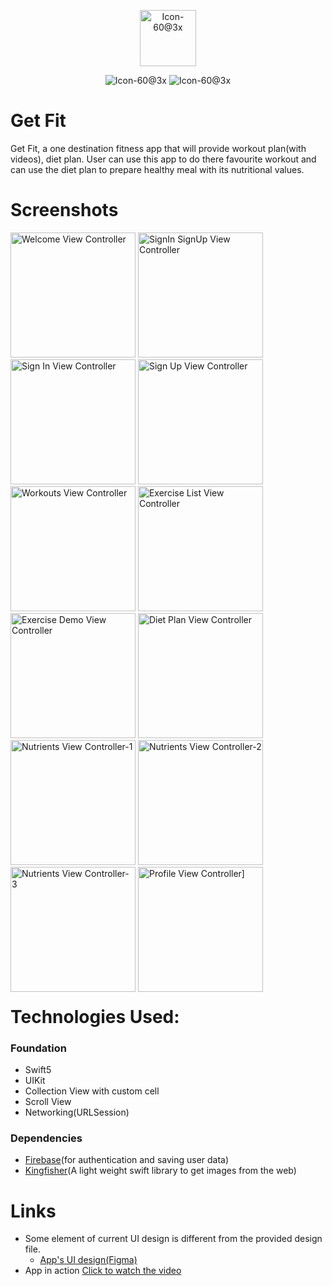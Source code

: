 <p align="center">
 <img width="90" alt="Icon-60@3x" src="https://user-images.githubusercontent.com/82876741/210613281-f5c461d2-4d96-462c-b81e-fc2f6e12f80d.png">
 
</p>

<p align="center">
 
 <img alt="Icon-60@3x" src="https://img.shields.io/badge/platform-iOS-orange?style=for-the-badge">
 <img alt="Icon-60@3x" src="https://img.shields.io/badge/Language-Swift-F64935?logo=swift&style=for-the-badge">
 
</p>

<!-- ![Cocoapods platforms](https://img.shields.io/cocoapods/p/ios?color=red&logo=apple&style=for-the-badge)  -->
<!-- ![GitHub top language](https://img.shields.io/badge/Language-Swift-F64935?logo=swift&style=for-the-badge)  -->
<!---![Open Source](https://img.shields.io/badge/Open%20Source-FFAE33?style=for-the-badge&logo=GitHub%20Sponsors)--->
<!---![Contributer welcome](https://img.shields.io/badge/Contributions-welcome-green.svg?style=for-the-badge&logo=github)--->
<!---![Star if useful](https://img.shields.io/static/v1?label=%E2%AD%90&message=If%20Useful&style=for-the-badge&color=BC4E99)--->



# Get Fit

Get Fit, a one destination fitness app that will provide workout plan(with videos), diet plan. User can use this app to do there favourite workout and can use the diet plan to prepare healthy meal with its nutritional values.

# Screenshots

<div style="float:left;margin:0 20px 20px 0" markdown="1">

   <img width="200" alt="Welcome View Controller" src="https://user-images.githubusercontent.com/82876741/217284371-aef080cc-be5b-47a9-907a-b0a7336b7f6c.png">
<img width="200" alt="SignIn SignUp View Controller" src="https://user-images.githubusercontent.com/82876741/217284481-0930c91a-1ac5-4eb6-912a-f08b0eaba33a.png">
<img width="200" alt="Sign In View Controller" src="https://user-images.githubusercontent.com/82876741/217284513-939735f2-42ba-4353-9749-b0cfe4778831.png">
<img width="200" alt="Sign Up View Controller" src="https://user-images.githubusercontent.com/82876741/217284531-901ef551-86fb-4a0f-99af-35254f0dd0f0.png">
<img width="200" alt="Workouts View Controller" src="https://user-images.githubusercontent.com/82876741/217284566-dfe78330-2b4c-4623-985e-e9a8fc639eac.png">
<img width="200" alt="Exercise List View Controller" src="https://user-images.githubusercontent.com/82876741/217284617-2fa82732-e6d8-4c16-869c-30f6bc10d123.png">
<img width="200" alt="Exercise Demo View Controller" src="https://user-images.githubusercontent.com/82876741/217284649-13c99274-2246-4f55-8107-3854deab7482.png">
<img width="200" alt="Diet Plan View Controller" src="https://user-images.githubusercontent.com/82876741/217284839-bce544cb-30ae-42b3-a470-cdb37abf655b.png">
<img width="200" alt="Nutrients View Controller-1" src="https://user-images.githubusercontent.com/82876741/217284904-f9d4f9fe-7e71-4211-bbf2-0fe8a9a9882f.png">
<img width="200" alt="Nutrients View Controller-2" src="https://user-images.githubusercontent.com/82876741/217313483-d9d7b50d-6933-4b95-87fa-ebbc53e194ae.png">
<img width="200" alt="Nutrients View Controller-3" src="https://user-images.githubusercontent.com/82876741/217314097-4ff97de0-3d0a-479e-b7ac-f5d41f99d683.png">
<img width="200" alt="Profile View Controller]" src="https://user-images.githubusercontent.com/82876741/217285017-440bfec8-c772-465c-9487-512f9e710ed4.png">

</div>

# Technologies Used:
### Foundation
- Swift5
- UIKit
- Collection View with custom cell
- Scroll View
- Networking(URLSession)
### Dependencies 
- [Firebase](https://firebase.google.com)(for authentication and saving user data)
- [Kingfisher](https://github.com/onevcat/Kingfisher)(A light weight swift library to get images from the web)

# Links
- Some element of current UI design is different from the provided design file.
  - [App's UI design(Figma)](https://www.figma.com/community/file/1127341178423272618)
- App in action [Click to watch the video](www.youtube.com)

